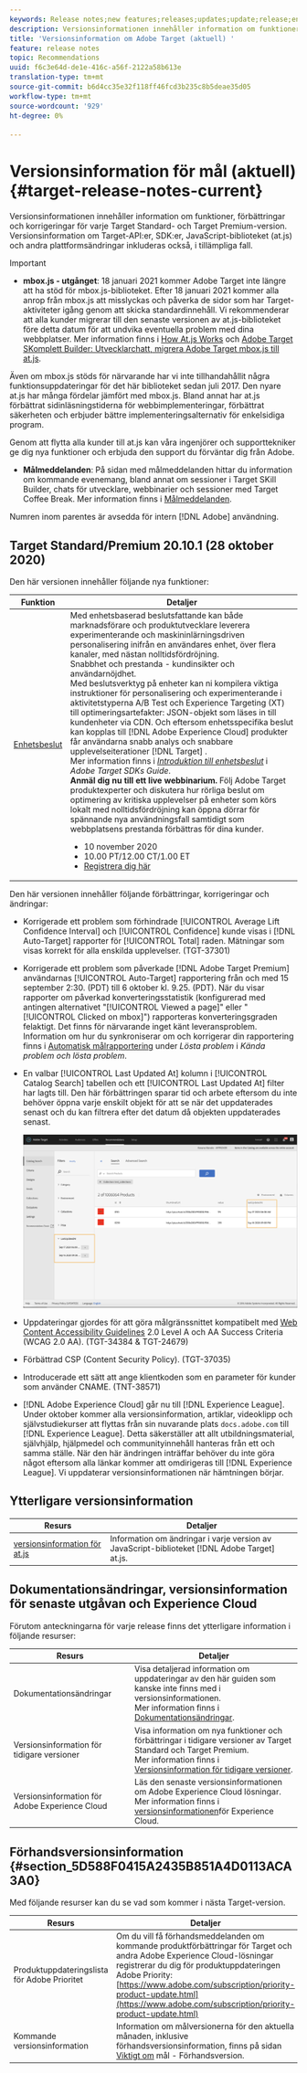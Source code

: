 ```yaml
---
keywords: Release notes;new features;releases;updates;update;release;enhancement;enhancements;fixes;bug fixes;updates
description: Versionsinformationen innehåller information om funktioner, förbättringar, korrigeringar och kända fel för varje utgåva av Adobe Target Standard och Target Premium.
title: 'Versionsinformation om Adobe Target (aktuell) '
feature: release notes
topic: Recommendations
uuid: f6c3e64d-de1e-416c-a56f-2122a58b613e
translation-type: tm+mt
source-git-commit: b6d4cc35e32f118ff46fcd3b235c8b5deae35d05
workflow-type: tm+mt
source-wordcount: '929'
ht-degree: 0%

---
```



# Versionsinformation för mål (aktuell){#target-release-notes-current}

Versionsinformationen innehåller information om funktioner, förbättringar och korrigeringar för varje Target Standard- och Target Premium-version. Versionsinformation om Target-API:er, SDK:er, JavaScript-biblioteket (at.js) och andra plattformsändringar inkluderas också, i tillämpliga fall.

>[!IMPORTANT]
>
>* **mbox.js - utgånget**: 18 januari 2021 kommer Adobe Target inte längre att ha stöd för mbox.js-biblioteket. Efter 18 januari 2021 kommer alla anrop från mbox.js att misslyckas och påverka de sidor som har Target-aktiviteter igång genom att skicka standardinnehåll. Vi rekommenderar att alla kunder migrerar till den senaste versionen av at.js-biblioteket före detta datum för att undvika eventuella problem med dina webbplatser. Mer information finns i [How At.js Works](/help/c-implementing-target/c-implementing-target-for-client-side-web/c-how-atjs-works/how-atjs-works.md) och [Adobe Target SKomplett Builder: Utvecklarchatt, migrera Adobe Target mbox.js till at.js](https://seminars.adobeconnect.com/ptdo6mfo6qn6/?proto=true).
   >
   >   
   Även om mbox.js stöds för närvarande har vi inte tillhandahållit några funktionsuppdateringar för det här biblioteket sedan juli 2017. Den nyare at.js har många fördelar jämfört med mbox.js. Bland annat har at.js förbättrat sidinläsningstiderna för webbimplementeringar, förbättrat säkerheten och erbjuder bättre implementeringsalternativ för enkelsidiga program.
   >
   >   
   Genom att flytta alla kunder till at.js kan våra ingenjörer och supporttekniker ge dig nya funktioner och erbjuda den support du förväntar dig från Adobe.
   >
   >
* **Målmeddelanden**: På sidan med målmeddelanden hittar du information om kommande evenemang, bland annat om sessioner i Target SKill Builder, chats för utvecklare, webbinarier och sessioner med Target Coffee Break. Mer information finns i [Målmeddelanden](/help/r-release-notes/target-announcements.md).


Numren inom parentes är avsedda för intern [!DNL Adobe] användning.

## Target Standard/Premium 20.10.1 (28 oktober 2020)

Den här versionen innehåller följande nya funktioner:

| Funktion | Detaljer |
| --- | --- |
| [Enhetsbeslut](https://adobetarget-sdks.gitbook.io/docs/on-device-decisioning/introduction-to-on-device-decisioning) | Med enhetsbaserad beslutsfattande kan både marknadsförare och produktutvecklare leverera experimenterande och maskininlärningsdriven personalisering inifrån en användares enhet, över flera kanaler, med nästan nolltidsfördröjning.<br>Snabbhet och prestanda - kundinsikter och användarnöjdhet.<br>Med beslutsverktyg på enheter kan ni kompilera viktiga instruktioner för personalisering och experimenterande i aktivitetstyperna A/B Test och Experience Targeting (XT) till optimeringsartefakter: JSON-objekt som läses in till kundenheter via CDN. Och eftersom enhetsspecifika beslut kan kopplas till [!DNL Adobe Experience Cloud] produkter får användarna snabb analys och snabbare upplevelseiterationer [!DNL Target] .<br>Mer information finns i *[Introduktion till enhetsbeslut](https://adobetarget-sdks.gitbook.io/docs/on-device-decisioning/introduction-to-on-device-decisioning)* i *Adobe Target SDKs Guide*.<br>**Anmäl dig nu till ett live webbinarium.** Följ Adobe Target produktexperter och diskutera hur rörliga beslut om optimering av kritiska upplevelser på enheter som körs lokalt med nolltidsfördröjning kan öppna dörrar för spännande nya användningsfall samtidigt som webbplatsens prestanda förbättras för dina kunder.<ul><li>10 november 2020</li><li>10.00 PT/12.00 CT/1.00 ET</li><li>[Registrera dig här](https://www.adobeeventsonline.com/Target/2020/OnDeviceDecisions/invite.html)</li></ul> |

Den här versionen innehåller följande förbättringar, korrigeringar och ändringar:

* Korrigerade ett problem som förhindrade [!UICONTROL Average Lift Confidence Interval] och [!UICONTROL Confidence] kunde visas i [!DNL Auto-Target] rapporter för [!UICONTROL Total] raden. Mätningar som visas korrekt för alla enskilda upplevelser. (TGT-37301)
* Korrigerade ett problem som påverkade [!DNL Adobe Target Premium] användarnas [!UICONTROL Auto-Target] rapportering från och med 15 september 2:30. (PDT) till 6 oktober kl. 9.25. (PDT). När du visar rapporter om påverkad konverteringsstatistik (konfigurerad med antingen alternativet &quot;[!UICONTROL Viewed a page]&quot; eller &quot;[!UICONTROL Clicked on mbox]&quot;) rapporteras konverteringsgraden felaktigt. Det finns för närvarande inget känt leveransproblem. Information om hur du synkroniserar om och korrigerar din rapportering finns i [Automatisk målrapportering](/help/r-release-notes/known-issues-resolved-issues.md#at-metrics) under *Lösta problem* i *Kända problem och lösta problem*.
* En valbar [!UICONTROL Last Updated At] kolumn i [!UICONTROL Catalog Search] tabellen och ett [!UICONTROL Last Updated At] filter har lagts till. Den här förbättringen sparar tid och arbete eftersom du inte behöver öppna varje enskilt objekt för att se när det uppdaterades senast och du kan filtrera efter det datum då objekten uppdaterades senast.

   ![Senast uppdaterad vid illustration av kolumner och filter](/help/r-release-notes/assets/column-and-filter.png)

* Uppdateringar gjordes för att göra målgränssnittet kompatibelt med [Web Content Accessibility Guidelines](https://www.w3.org/WAI/standards-guidelines/wcag/) 2.0 Level A och AA Success Criteria (WCAG 2.0 AA). (TGT-34384 &amp; TGT-24679)
* Förbättrad CSP (Content Security Policy). (TGT-37035)
* Introducerade ett sätt att ange klientkoden som en parameter för kunder som använder CNAME. (TNT-38571)
* [!DNL Adobe Experience Cloud] går nu till [!DNL Experience League]. Under oktober kommer alla versionsinformation, artiklar, videoklipp och självstudiekurser att flyttas från sin nuvarande plats `docs.adobe.com` till [!DNL Experience League]. Detta säkerställer att allt utbildningsmaterial, självhjälp, hjälpmedel och communityinnehåll hanteras från ett och samma ställe. När den här ändringen inträffar behöver du inte göra något eftersom alla länkar kommer att omdirigeras till [!DNL Experience League]. Vi uppdaterar versionsinformationen när hämtningen börjar.

## Ytterligare versionsinformation

| Resurs | Detaljer |
|--- |--- |
| [versionsinformation för at.js](/help/c-implementing-target/c-implementing-target-for-client-side-web/target-atjs-versions.md) | Information om ändringar i varje version av JavaScript-biblioteket [!DNL Adobe Target] at.js. |

## Dokumentationsändringar, versionsinformation för senaste utgåvan och Experience Cloud

Förutom anteckningarna för varje release finns det ytterligare information i följande resurser:

| Resurs | Detaljer |
|--- |--- |
| Dokumentationsändringar | Visa detaljerad information om uppdateringar av den här guiden som kanske inte finns med i versionsinformationen.<br>Mer information finns i [Dokumentationsändringar](../r-release-notes/doc-change.md#reference_366123CF00994BACBBF9BBDF2C4D840C). |
| Versionsinformation för tidigare versioner | Visa information om nya funktioner och förbättringar i tidigare versioner av Target Standard och Target Premium.<br>Mer information finns i [Versionsinformation för tidigare versioner](../r-release-notes/release-notes-for-previous-releases.md). |
| Versionsinformation för Adobe Experience Cloud | Läs den senaste versionsinformationen om Adobe Experience Cloud lösningar.<br>Mer information finns i [versionsinformationen](https://docs.adobe.com/content/help/en/release-notes/experience-cloud/current.html)för Experience Cloud. |

## Förhandsversionsinformation {#section_5D588F0415A2435B851A4D0113ACA3A0}

Med följande resurser kan du se vad som kommer i nästa Target-version.

| Resurs | Detaljer |
|--- |--- |
| Produktuppdateringslista för Adobe Prioritet | Om du vill få förhandsmeddelanden om kommande produktförbättringar för Target och andra Adobe Experience Cloud-lösningar registrerar du dig för produktuppdateringen Adobe Priority:<br>[https://www.adobe.com/subscription/priority-product-update.html](https://www.adobe.com/subscription/priority-product-update.html) |
| Kommande versionsinformation | Information om målversionerna för den aktuella månaden, inklusive förhandsversionsinformation, finns på sidan [Viktigt om](/help/r-release-notes/target-release-notes.md) mål - Förhandsversion. |

